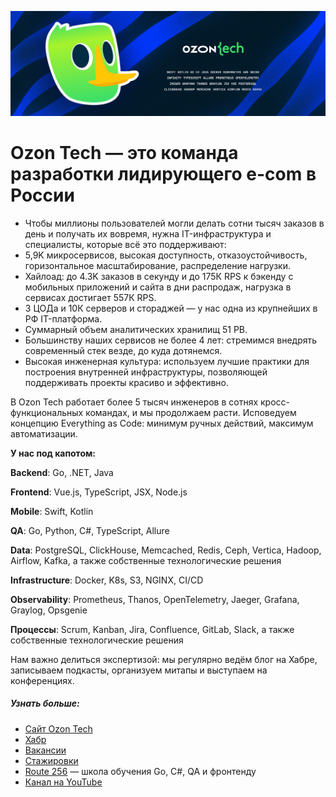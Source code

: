 ![](/assets/images/Cover.png)

# Ozon Tech — это команда разработки лидирующего e-com в России

+ Чтобы миллионы пользователей могли делать сотни тысяч заказов в день и получать их вовремя, нужна IT-инфраструктура и специалисты, которые всё это поддерживают:
+ 5,9K микросервисов, высокая доступность, отказоустойчивость, горизонтальное масштабирование, распределение нагрузки.
+ Хайлоад: до 4.3K заказов в секунду и до 175К RPS к бэкенду с мобильных приложений и сайта в дни распродаж, нагрузка в сервисах достигает 557К RPS.
+ 3 ЦОДа и 10К серверов и стораджей — у нас одна из крупнейших в РФ IT-платформа.
+ Суммарный объем аналитических хранилищ 51 PB.
+ Большинству наших сервисов не более 4 лет: стремимся внедрять современный стек везде, до куда дотянемся.
+ Высокая инженерная культура: используем лучшие практики для построения внутренней инфраструктуры, позволяющей поддерживать проекты красиво и эффективно.

В Ozon Tech работает более 5 тысяч инженеров в сотнях кросс-функциональных командах, и мы продолжаем расти. Исповедуем концепцию Everything as Code: минимум ручных действий, максимум автоматизации.

**У нас под капотом:**

**Backend**: Go, .NET, Java

**Frontend**: Vue.js, TypeScript, JSX, Node.js

**Mobile**: Swift, Kotlin

**QA**: Go, Python, C#, TypeScript, Allure

**Data**: PostgreSQL, ClickHouse, Memcached, Redis, Ceph, Vertica, Hadoop, Airflow, Kafka, а также собственные технологические решения

**Infrastructure**: Docker, K8s, S3, NGINX, CI/CD

**Observability**: Prometheus, Thanos, OpenTelemetry, Jaeger, Grafana, Graylog, Opsgenie

**Процессы**: Scrum, Kanban, Jira, Confluence, GitLab, Slack, а также собственные технологические решения

Нам важно делиться экспертизой: мы регулярно ведём блог на Хабре, записываем подкасты, организуем митапы и выступаем на конференциях.

##### Узнать больше:
+ [Сайт Ozon Tech](https://tech.ozon.ru/)
+ [Хабр](https://habr.com/ru/company/ozontech/blog/)
+ [Вакансии](https://job.ozon.ru/it/)
+ [Стажировки](https://ozon.dev/internship)
+ [Route 256](https://route256.ozon.ru/) — школа обучения Go, C#, QA и фронтенду
+ [Канал на YouTube](https://www.youtube.com/channel/UCCqNFXg3NRbRA6qNKFRecdw)

